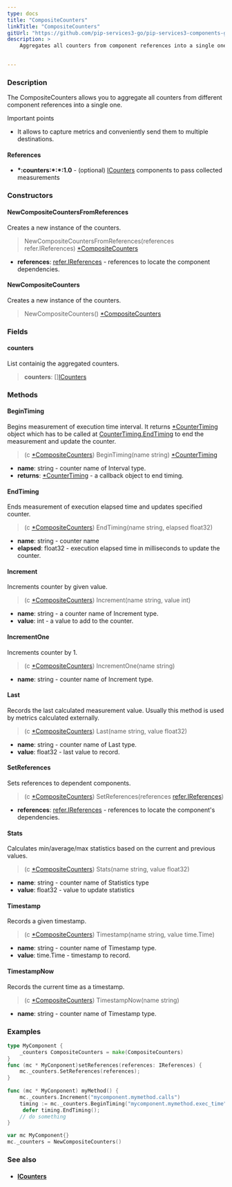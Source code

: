 ```yaml
---
type: docs
title: "CompositeCounters"
linkTitle: "CompositeCounters"
gitUrl: "https://github.com/pip-services3-go/pip-services3-components-go"
description: >
    Aggregates all counters from component references into a single one.

   
---
```



### Description

The CompositeCounters allows you to aggregate all counters from different component references into a single one.

Important points

-  It allows to capture metrics and conveniently send them to multiple destinations.   

#### References
- **\*:counters:\*:\*:1.0** - (optional) [ICounters](../icounters) components to pass collected measurements


### Constructors

#### NewCompositeCountersFromReferences
Creates a new instance of the counters.

> NewCompositeCountersFromReferences(references refer.IReferences) [*CompositeCounters]()

- **references**: [refer.IReferences](../../../commons/refer/ireferences) - references to locate the component dependencies.


#### NewCompositeCounters
Creates a new instance of the counters.

> NewCompositeCounters() [*CompositeCounters]()


### Fields

<span class="hide-title-link">

#### counters
List containig the aggregated counters.
> **counters**: [][ICounters](../icounters)

</span>


### Methods

#### BeginTiming
Begins measurement of execution time interval.
It returns [*CounterTiming](../counter_timing) object which has to be called at
[CounterTiming.EndTiming](../counter_timing/#endtiming) to end the measurement and update the counter.

> (c [*CompositeCounters]()) BeginTiming(name string) [*CounterTiming](../counter_timing)

- **name**: string - counter name of Interval type.
- **returns**: [*CounterTiming](../counter_timing) - a callback object to end timing.


#### EndTiming
Ends measurement of execution elapsed time and updates specified counter.

> (c [*CompositeCounters]()) EndTiming(name string, elapsed float32)

- **name**: string - counter name
- **elapsed**: float32 - execution elapsed time in milliseconds to update the counter.


#### Increment
Increments counter by given value.

> (c [*CompositeCounters]()) Increment(name string, value int)

- **name**: string - a counter name of Increment type.
- **value**: int - a value to add to the counter.


#### IncrementOne
Increments counter by 1.

> (c [*CompositeCounters]()) IncrementOne(name string)

- **name**: string - counter name of Increment type.


#### Last
Records the last calculated measurement value.
Usually this method is used by metrics calculated externally.

> (c [*CompositeCounters]()) Last(name string, value float32)

- **name**: string - counter name of Last type.
- **value**: float32 - last value to record.


#### SetReferences
Sets references to dependent components.

> (c [*CompositeCounters]()) SetReferences(references [refer.IReferences](../../../commons/refer/ireferences))

- **references**: [refer.IReferences](../../../commons/refer/ireferences) - references to locate the component's dependencies.


#### Stats
Calculates min/average/max statistics based on the current and previous values.

> (c [*CompositeCounters]()) Stats(name string, value float32)

- **name**: string - counter name of Statistics type
- **value**: float32 - value to update statistics


#### Timestamp
Records a given timestamp.

> (c [*CompositeCounters]()) Timestamp(name string, value time.Time)

- **name**: string - counter name of Timestamp type.
- **value**: time.Time - timestamp to record.


#### TimestampNow
Records the current time as a timestamp.

> (c [*CompositeCounters]()) TimestampNow(name string)

- **name**: string - counter name of Timestamp type.


### Examples
```go
type MyComponent {
    _counters CompositeCounters = make(CompositeCounters)
}
func (mc * MyConponent)setReferences(references: IReferences) {
    mc._counters.SetReferences(references);
}
  
func (mc * MyConponent) myMethod() {
    mc._counters.Increment("mycomponent.mymethod.calls")
    timing := mc._counters.BeginTiming("mycomponent.mymethod.exec_time")
	 defer timing.EndTiming();
	// do something
}

var mc MyComponent{}
mc._counters = NewCompositeCounters()
```


### See also
- #### [ICounters](../icounters)
